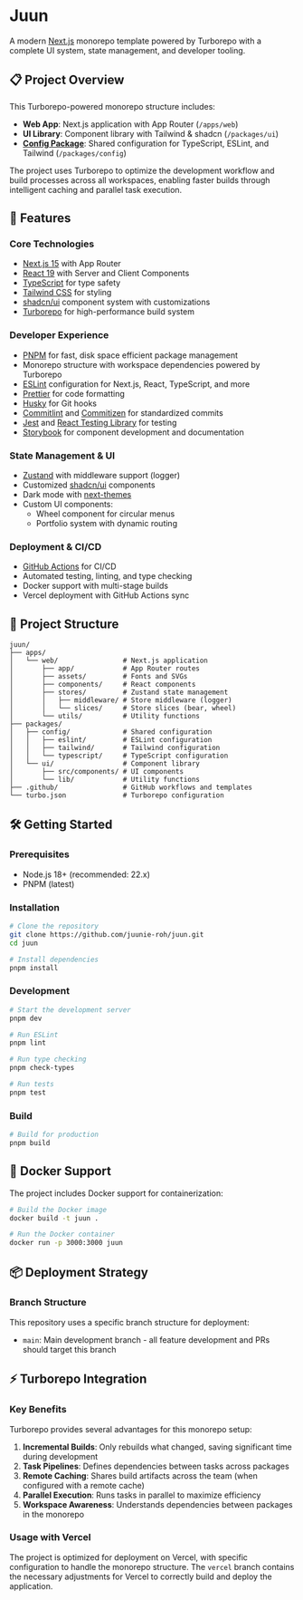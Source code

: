 # Juun

A modern [Next.js](https://nextjs.org) monorepo template powered by Turborepo with a complete UI system, state management, and developer tooling.

## 📋 Project Overview

This Turborepo-powered monorepo structure includes:

- **Web App**: Next.js application with App Router (`/apps/web`)
- **UI Library**: Component library with Tailwind & shadcn (`/packages/ui`)
- [**Config Package**](./packages/config/README.md): Shared configuration for TypeScript, ESLint, and Tailwind (`/packages/config`)

The project uses Turborepo to optimize the development workflow and build processes across all workspaces, enabling faster builds through intelligent caching and parallel task execution.

## 🚀 Features

### Core Technologies
- [Next.js 15](https://nextjs.org) with App Router
- [React 19](https://react.dev) with Server and Client Components
- [TypeScript](https://www.typescriptlang.org) for type safety
- [Tailwind CSS](https://tailwindcss.com) for styling
- [shadcn/ui](https://ui.shadcn.com) component system with customizations
- [Turborepo](https://turbo.build) for high-performance build system

### Developer Experience
- [PNPM](https://pnpm.io) for fast, disk space efficient package management
- Monorepo structure with workspace dependencies powered by Turborepo
- [ESLint](https://eslint.org) configuration for Next.js, React, TypeScript, and more
- [Prettier](https://prettier.io) for code formatting
- [Husky](https://typicode.github.io/husky) for Git hooks
- [Commitlint](https://commitlint.js.org) and [Commitizen](https://commitizen-tools.github.io/commitizen/) for standardized commits
- [Jest](https://jestjs.io) and [React Testing Library](https://testing-library.com) for testing
- [Storybook](https://storybook.js.org) for component development and documentation

### State Management & UI
- [Zustand](https://zustand.docs.pmnd.rs) with middleware support (logger)
- Customized [shadcn/ui](https://ui.shadcn.com) components
- Dark mode with [next-themes](https://github.com/pacocoursey/next-themes)
- Custom UI components:
  - Wheel component for circular menus
  - Portfolio system with dynamic routing

### Deployment & CI/CD
- [GitHub Actions](https://github.com/features/actions) for CI/CD
- Automated testing, linting, and type checking
- Docker support with multi-stage builds
- Vercel deployment with GitHub Actions sync

## 📁 Project Structure

```
juun/
├── apps/
│   └── web/                # Next.js application
│       ├── app/            # App Router routes
│       ├── assets/         # Fonts and SVGs
│       ├── components/     # React components
│       ├── stores/         # Zustand state management
│       │   ├── middleware/ # Store middleware (logger)
│       │   └── slices/     # Store slices (bear, wheel)
│       └── utils/          # Utility functions
├── packages/
│   ├── config/             # Shared configuration
│   │   ├── eslint/         # ESLint configuration
│   │   ├── tailwind/       # Tailwind configuration
│   │   └── typescript/     # TypeScript configuration
│   └── ui/                 # Component library
│       ├── src/components/ # UI components
│       └── lib/            # Utility functions
├── .github/                # GitHub workflows and templates
└── turbo.json              # Turborepo configuration
```

## 🛠️ Getting Started

### Prerequisites
- Node.js 18+ (recommended: 22.x)
- PNPM (latest)

### Installation

```bash
# Clone the repository
git clone https://github.com/juunie-roh/juun.git
cd juun

# Install dependencies
pnpm install
```

### Development

```bash
# Start the development server
pnpm dev

# Run ESLint
pnpm lint

# Run type checking
pnpm check-types

# Run tests
pnpm test
```

### Build

```bash
# Build for production
pnpm build
```

## 🐳 Docker Support

The project includes Docker support for containerization:

```bash
# Build the Docker image
docker build -t juun .

# Run the Docker container
docker run -p 3000:3000 juun
```

## 📦 Deployment Strategy

### Branch Structure

This repository uses a specific branch structure for deployment:

- `main`: Main development branch - all feature development and PRs should target this branch

## ⚡ Turborepo Integration

### Key Benefits

Turborepo provides several advantages for this monorepo setup:

1. **Incremental Builds**: Only rebuilds what changed, saving significant time during development
2. **Task Pipelines**: Defines dependencies between tasks across packages
3. **Remote Caching**: Shares build artifacts across the team (when configured with a remote cache)
4. **Parallel Execution**: Runs tasks in parallel to maximize efficiency
5. **Workspace Awareness**: Understands dependencies between packages in the monorepo

### Usage with Vercel

The project is optimized for deployment on Vercel, with specific configuration to handle the monorepo structure. The `vercel` branch contains the necessary adjustments for Vercel to correctly build and deploy the application.